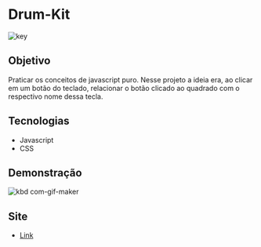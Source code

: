 # Drum-Kit

![key](https://user-images.githubusercontent.com/78116908/179313799-913bedf3-8952-421a-9dcc-8fe0c6349269.png)

## Objetivo

Praticar os conceitos de javascript puro. Nesse projeto
a ideia era, ao clicar em um botão do teclado, relacionar o botão clicado ao quadrado com o respectivo nome dessa tecla.

## Tecnologias

- Javascript
- CSS

## Demonstração

![kbd com-gif-maker](https://user-images.githubusercontent.com/78116908/179314633-e26ea23d-7d1c-45ad-b666-678eefaa43ad.gif)

## Site

- [Link](https://62d1e0520422277ff0aa83c2--eclectic-dieffenbachia-8803a8.netlify.app/)
